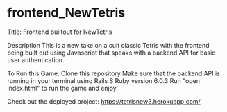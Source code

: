 # frontend_NewTetris

Title:
Frontend builtout for NewTetris

Description
This is a new take on a cult classic Tetris with the frontend being built out using Javascript that speaks with a backend API for basic user authentication.

To Run this Game:
Clone this repository
Make sure that the backend API is running in your terminal using Rails S
Ruby version 6.0.3
Run "open index.html" to run the game and enjoy.

Check out the deployed project: https://tetrisnew3.herokuapp.com/
